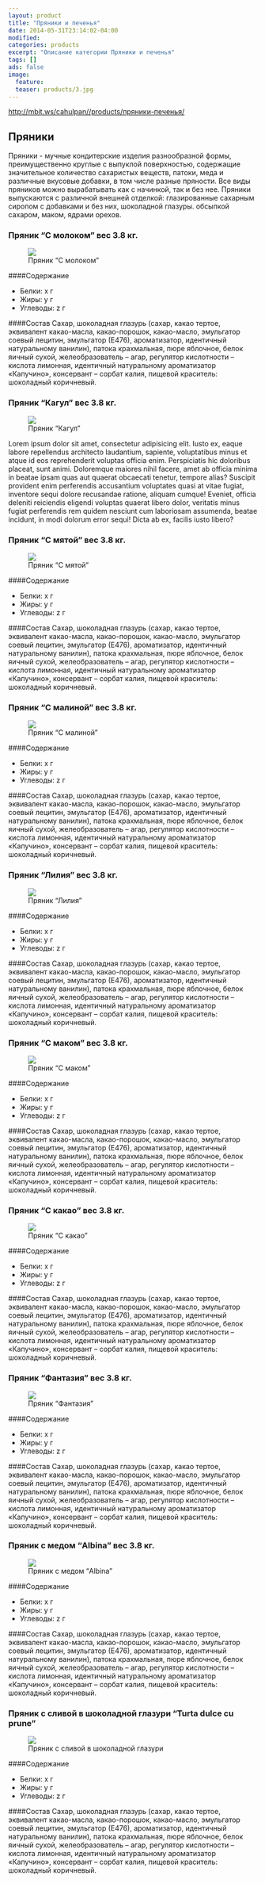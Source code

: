 ```yaml
---
layout: product
title: "Пряники и печенья"
date: 2014-05-31T23:14:02-04:00
modified:
categories: products
excerpt: "Описание категории Пряники и печенья"
tags: []
ads: false
image:
  feature:
  teaser: products/3.jpg
---
```

http://mbit.ws/cahulpan//products/пряники-печенья/

## Пряники

Пряники - мучные кондитерские изделия разнообразной формы, преимущественно круглые с выпуклой поверхностью, содержащие значительное количество сахаристых веществ, патоки, меда и различные вкусовые добавки, в том числе разные пряности. Все виды пряников можно вырабатывать как с начинкой, так и без нее. Пряники выпускаются с различной внешней отделкой: глазированные сахарным сиропом с добавками и без них, шоколадной глазуры. обсыпкой сахаром, маком, ядрами орехов.


### Пряник “С молоком” вес 3.8 кг.

<figure>
	<a href="http://placehold.it/900x450.gif"><img src="http://placehold.it/900x450.gif"></a>
	<figcaption>Пряник “С молоком”</figcaption>
</figure>

####Содержание 
- Белки: x г   
- Жиры: y г 
- Углеводы: z г  

####Состав
Сахар, шоколадная глазурь (сахар, какао тертое, эквивалент какао-масла, какао-порошок, какао-масло, эмульгатор соевый лецитин, эмульгатор (Е476), ароматизатор, идентичный натуральному ванилин), патока крахмальная, пюре яблочное, белок яичный сухой, желеобразователь – агар, регулятор кислотности – кислота лимонная, идентичный натуральному ароматизатор «Капучино», консервант – сорбат калия, пищевой краситель: шоколадный коричневый.


### Пряник “Кагул”	вес  3.8 кг.

<figure>
	<a href="http://placehold.it/900x450.gif"><img src="http://placehold.it/900x450.gif"></a>
	<figcaption>Пряник “Кагул”</figcaption>
</figure>

Lorem ipsum dolor sit amet, consectetur adipisicing elit. Iusto ex, eaque labore repellendus architecto laudantium, sapiente, voluptatibus minus et atque id eos reprehenderit voluptas officia enim. Perspiciatis hic doloribus placeat, sunt animi. Doloremque maiores nihil facere, amet ab officia minima in beatae ipsam quas aut quaerat obcaecati tenetur, tempore alias? Suscipit provident enim perferendis accusantium voluptates quasi at vitae fugiat, inventore sequi dolore recusandae ratione, aliquam cumque! Eveniet, officia deleniti reiciendis eligendi voluptas quaerat libero dolor, veritatis minus fugiat perferendis rem quidem nesciunt cum laboriosam assumenda, beatae incidunt, in modi dolorum error sequi! Dicta ab ex, facilis iusto libero?


### Пряник “С мятой” вес  3.8 кг.

<figure>
	<a href="http://placehold.it/900x450.gif"><img src="http://placehold.it/900x450.gif"></a>
	<figcaption>Пряник “С мятой”</figcaption>
</figure>

####Содержание 
- Белки: x г   
- Жиры: y г 
- Углеводы: z г  

####Состав
Сахар, шоколадная глазурь (сахар, какао тертое, эквивалент какао-масла, какао-порошок, какао-масло, эмульгатор соевый лецитин, эмульгатор (Е476), ароматизатор, идентичный натуральному ванилин), патока крахмальная, пюре яблочное, белок яичный сухой, желеобразователь – агар, регулятор кислотности – кислота лимонная, идентичный натуральному ароматизатор «Капучино», консервант – сорбат калия, пищевой краситель: шоколадный коричневый.


### Пряник “С малиной” вес  3.8 кг.

<figure>
	<a href="http://placehold.it/900x450.gif"><img src="http://placehold.it/900x450.gif"></a>
	<figcaption>Пряник “С малиной”</figcaption>
</figure>

####Содержание 
- Белки: x г   
- Жиры: y г 
- Углеводы: z г  

####Состав
Сахар, шоколадная глазурь (сахар, какао тертое, эквивалент какао-масла, какао-порошок, какао-масло, эмульгатор соевый лецитин, эмульгатор (Е476), ароматизатор, идентичный натуральному ванилин), патока крахмальная, пюре яблочное, белок яичный сухой, желеобразователь – агар, регулятор кислотности – кислота лимонная, идентичный натуральному ароматизатор «Капучино», консервант – сорбат калия, пищевой краситель: шоколадный коричневый.


### Пряник “Лилия” вес  3.8 кг.

<figure>
	<a href="http://placehold.it/900x450.gif"><img src="http://placehold.it/900x450.gif"></a>
	<figcaption>Пряник “Лилия”</figcaption>
</figure>

####Содержание 
- Белки: x г   
- Жиры: y г 
- Углеводы: z г  

####Состав
Сахар, шоколадная глазурь (сахар, какао тертое, эквивалент какао-масла, какао-порошок, какао-масло, эмульгатор соевый лецитин, эмульгатор (Е476), ароматизатор, идентичный натуральному ванилин), патока крахмальная, пюре яблочное, белок яичный сухой, желеобразователь – агар, регулятор кислотности – кислота лимонная, идентичный натуральному ароматизатор «Капучино», консервант – сорбат калия, пищевой краситель: шоколадный коричневый.


### Пряник “С маком” вес  3.8 кг.

<figure>
	<a href="http://placehold.it/900x450.gif"><img src="http://placehold.it/900x450.gif"></a>
	<figcaption>Пряник “С маком”</figcaption>
</figure>

####Содержание 
- Белки: x г   
- Жиры: y г 
- Углеводы: z г  

####Состав
Сахар, шоколадная глазурь (сахар, какао тертое, эквивалент какао-масла, какао-порошок, какао-масло, эмульгатор соевый лецитин, эмульгатор (Е476), ароматизатор, идентичный натуральному ванилин), патока крахмальная, пюре яблочное, белок яичный сухой, желеобразователь – агар, регулятор кислотности – кислота лимонная, идентичный натуральному ароматизатор «Капучино», консервант – сорбат калия, пищевой краситель: шоколадный коричневый.


### Пряник “С какао” вес  3.8 кг.

<figure>
	<a href="http://placehold.it/900x450.gif"><img src="http://placehold.it/900x450.gif"></a>
	<figcaption>Пряник “С какао”</figcaption>
</figure>

####Содержание 
- Белки: x г   
- Жиры: y г 
- Углеводы: z г  

####Состав
Сахар, шоколадная глазурь (сахар, какао тертое, эквивалент какао-масла, какао-порошок, какао-масло, эмульгатор соевый лецитин, эмульгатор (Е476), ароматизатор, идентичный натуральному ванилин), патока крахмальная, пюре яблочное, белок яичный сухой, желеобразователь – агар, регулятор кислотности – кислота лимонная, идентичный натуральному ароматизатор «Капучино», консервант – сорбат калия, пищевой краситель: шоколадный коричневый.


### Пряник “Фантазия” вес  3.8 кг.

<figure>
	<a href="http://placehold.it/900x450.gif"><img src="http://placehold.it/900x450.gif"></a>
	<figcaption>Пряник “Фантазия”</figcaption>
</figure>

####Содержание 
- Белки: x г   
- Жиры: y г 
- Углеводы: z г  

####Состав
Сахар, шоколадная глазурь (сахар, какао тертое, эквивалент какао-масла, какао-порошок, какао-масло, эмульгатор соевый лецитин, эмульгатор (Е476), ароматизатор, идентичный натуральному ванилин), патока крахмальная, пюре яблочное, белок яичный сухой, желеобразователь – агар, регулятор кислотности – кислота лимонная, идентичный натуральному ароматизатор «Капучино», консервант – сорбат калия, пищевой краситель: шоколадный коричневый.


### Пряник с медом “Albina” вес  3.8 кг.

<figure>
	<a href="http://placehold.it/900x450.gif"><img src="http://placehold.it/900x450.gif"></a>
	<figcaption>Пряник с медом “Albina”</figcaption>
</figure>

####Содержание 
- Белки: x г   
- Жиры: y г 
- Углеводы: z г  

####Состав
Сахар, шоколадная глазурь (сахар, какао тертое, эквивалент какао-масла, какао-порошок, какао-масло, эмульгатор соевый лецитин, эмульгатор (Е476), ароматизатор, идентичный натуральному ванилин), патока крахмальная, пюре яблочное, белок яичный сухой, желеобразователь – агар, регулятор кислотности – кислота лимонная, идентичный натуральному ароматизатор «Капучино», консервант – сорбат калия, пищевой краситель: шоколадный коричневый.


### Пряник с сливой в шоколадной глазури “Turta dulce cu prune”

<figure>
	<a href="http://placehold.it/900x450.gif"><img src="http://placehold.it/900x450.gif"></a>
	<figcaption>Пряник с сливой в шоколадной глазури</figcaption>
</figure>

####Содержание 
- Белки: x г   
- Жиры: y г 
- Углеводы: z г  

####Состав
Сахар, шоколадная глазурь (сахар, какао тертое, эквивалент какао-масла, какао-порошок, какао-масло, эмульгатор соевый лецитин, эмульгатор (Е476), ароматизатор, идентичный натуральному ванилин), патока крахмальная, пюре яблочное, белок яичный сухой, желеобразователь – агар, регулятор кислотности – кислота лимонная, идентичный натуральному ароматизатор «Капучино», консервант – сорбат калия, пищевой краситель: шоколадный коричневый.